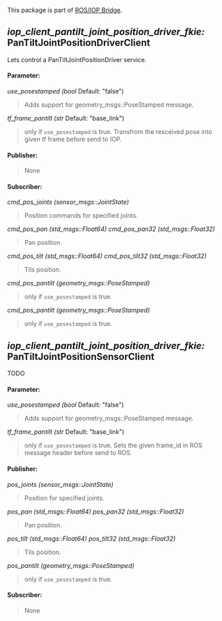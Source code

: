 This package is part of [ROS/IOP Bridge](https://github.com/fkie/iop_core/blob/master/README.md).


## _iop_client_pantilt_joint_position_driver_fkie:_ PanTiltJointPositionDriverClient

Lets control a PanTiltJointPositionDriver service.

#### Parameter:

_use_posestamped (bool_ Default: "false")

> Adds support for geometry_msgs::PoseStamped message.

_tf_frame_pantilt (str_ Default: "base_link")

> only if ```use_posestamped``` is true. Transfrom the resceived pose into given tf frame before send to IOP.

#### Publisher:

> None

#### Subscriber:

_cmd_pos_joints (sensor_msgs::JointState)_

> Position commands for specified joints.

_cmd_pos_pan (std_msgs::Float64)_
_cmd_pos_pan32 (std_msgs::Float32)_

> Pan position.

_cmd_pos_tilt (std_msgs::Float64)_
_cmd_pos_tilt32 (std_msgs::Float32)_

> Tils position.

_cmd_pos_pantilt (geometry_msgs::PoseStamped)_

> only if ```use_posestamped``` is true.

_cmd_pos_pantilt (geometry_msgs::PoseStamped)_

> only if ```use_posestamped``` is true.



## _iop_client_pantilt_joint_position_driver_fkie:_ PanTiltJointPositionSensorClient

TODO

#### Parameter:

_use_posestamped (bool_ Default: "false")

> Adds support for geometry_msgs::PoseStamped message.

_tf_frame_pantilt (str_ Default: "base_link")

> only if ```use_posestamped``` is true. Sets the given frame_id in ROS message header before send to ROS.


#### Publisher:

_pos_joints (sensor_msgs::JointState)_

> Position for specified joints.

_pos_pan (std_msgs::Float64)_
_pos_pan32 (std_msgs::Float32)_

> Pan position.

_pos_tilt (std_msgs::Float64)_
_pos_tilt32 (std_msgs::Float32)_

> Tils position.

_pos_pantilt (geometry_msgs::PoseStamped)_

> only if ```use_posestamped``` is true.

#### Subscriber:

> None